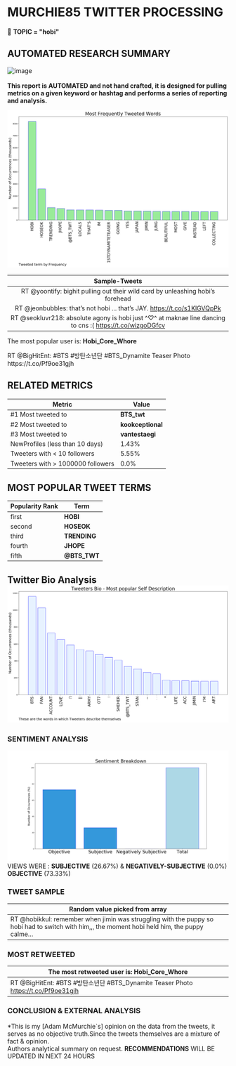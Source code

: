 # MURCHIE85 TWITTER PROCESSING 
&#x1F34E; **TOPIC = "hobi"**

## AUTOMATED RESEARCH SUMMARY

![image](https://marketingplatform.google.com/about/static/images/gmp/analytics-smb-benefit.jpg)
<br></br>
<b> This report is AUTOMATED and not hand crafted, it is designed for pulling metrics on a given keyword or hashtag and performs a series of reporting and analysis.</b>



![image](TWEETS.png)



|                **Sample-Tweets**        |
| :-------------: |
| RT @yoontify: bighit pulling out their wild card by unleashing hobi’s forehead |
| RT @jeonbubbles: that’s not hobi ... that’s JAY. https://t.co/s1KlGVQpPk |
| RT @seokluvr218: absolute agony is hobi just ^♡^ at maknae line dancing to cns :( https://t.co/wizgoDGfcv |

The most popular user is: **Hobi_Core_Whore**
<div class="alert alert-block alert-danger"> RT @BigHitEnt: #BTS #방탄소년단 #BTS_Dynamite Teaser Photo https://t.co/Pf9oe31gjh</div>

## RELATED METRICS<br>
| Metric | Value |
| ------------- | ------------- |
| #1 Most tweeted to  | **BTS_twt** |
| #2 Most tweeted to  | **kookceptional** |
| #3 Most tweeted to  | **vantestaegi** |
| NewProfiles (less than 10 days) | 1.43%  |
| Tweeters with < 10 followers  | 5.55%|
| Tweeters with > 1000000 followers  | 0.0%  |



## MOST POPULAR TWEET TERMS 


| Popularity Rank  | Term |
| ------------- | ------------- |
| first  | **HOBI**  |
| second  | **HOSEOK**  |
| third  | **TRENDING** |
| fourth  | **JHOPE**  |
| fifth  | **@BTS_TWT**  |


## Twitter Bio Analysis![image](BIO.png)
### SENTIMENT ANALYSIS
![image](sentiment.png)
VIEWS WERE : **SUBJECTIVE**  (26.67%) & **NEGATIVELY-SUBJECTIVE** (0.0%) **OBJECTIVE** (73.33%)

### TWEET SAMPLE 
| Random value picked from array |
| ------------- |
|RT @hobikkul: remember when jimin was struggling with the puppy so hobi had to switch with him,,, the moment hobi held him, the puppy calme… |

### MOST RETWEETED 

| The most retweeted user is: **Hobi_Core_Whore**  |
| ------------- |
| RT @BigHitEnt: #BTS #방탄소년단 #BTS_Dynamite Teaser Photo https://t.co/Pf9oe31gjh |

### CONCLUSION & EXTERNAL ANALYSIS

*This is my [Adam McMurchie`s] opinion on the data from the tweets, it serves as no objective truth.Since the tweets themselves are a mixture of fact & opinion.<br>
Authors analytical summary on request.
**RECOMMENDATIONS** WILL BE UPDATED IN NEXT  24 HOURS <br>
